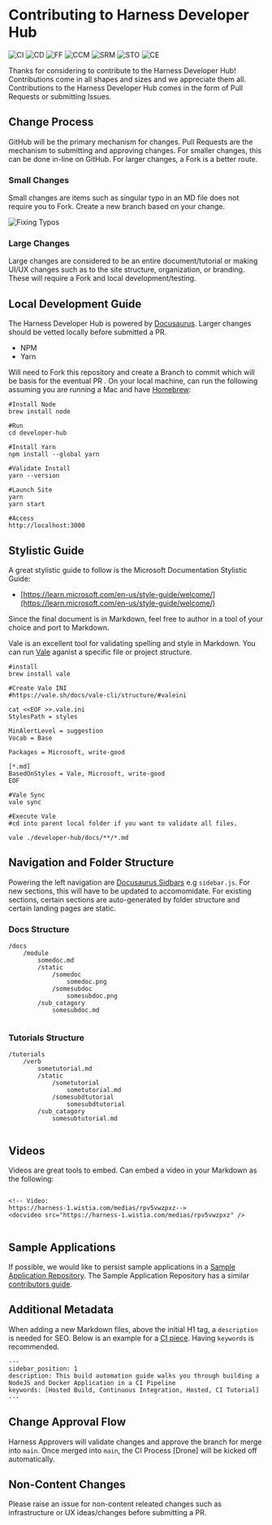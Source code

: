 # Contributing to Harness Developer Hub

![CI](static/img/icon_ci.svg)
![CD](static/img/icon_cd.svg)
![FF](static/img/icon_ff.svg)
![CCM](static/img/icon_ccm.svg)
![SRM](static/img/icon_srm.svg)
![STO](static/img/icon_sto.svg)
![CE](static/img/icon_ce.svg)

Thanks for considering to contribute to the Harness Developer Hub! Contributions come in all shapes and sizes and we appreciate them all. Contributions to the Harness Developer Hub comes in the form of Pull Requests or submitting Issues. 

## Change Process
GitHub will be the primary mechanism for changes. Pull Requests are the mechanism to submitting and approving changes. For smaller changes, this can be done in-line on GitHub. For larger changes, a Fork is a better route. 

### Small Changes
Small changes are items such as singular typo in an MD file does not require you to Fork. Create a new branch based on your change. 

![Fixing Typos](static/img/contributors_simple_branch.png)

### Large Changes
Large changes are considered to be an entire document/tutorial or making UI/UX changes such as to the site structure, organization, or branding. These will require a Fork and local development/testing.  

## Local Development Guide
The Harness Developer Hub is powered by [Docusaurus](https://docusaurus.io/). Larger changes should be vetted locally before submitted a PR.  

* NPM
* Yarn

Will need to Fork this repository and create a Branch to commit which will be basis for the eventual PR . On your local machine, can run the following assuming you are running a Mac and have [Homebrew](https://brew.sh/): 

```
#Install Node
brew install node

#Run 
cd developer-hub

#Install Yarn
npm install --global yarn

#Validate Install
yarn --version

#Launch Site
yarn
yarn start

#Access
http://localhost:3000

```

## Stylistic Guide
A great stylistic guide to follow is the Microsoft Documentation Stylistic Guide:

* [https://learn.microsoft.com/en-us/style-guide/welcome/](https://learn.microsoft.com/en-us/style-guide/welcome/)

Since the final document is in Markdown, feel free to author in a tool of your choice and port to Markdown. 

Vale is an excellent tool for validating spelling and style in Markdown. You can run [Vale](https://vale.sh/) aganist a specific file or project structure. 

```
#install
brew install vale

#Create Vale INI
#https://vale.sh/docs/vale-cli/structure/#valeini

cat <<EOF >>.vale.ini
StylesPath = styles

MinAlertLevel = suggestion
Vocab = Base

Packages = Microsoft, write-good

[*.md]
BasedOnStyles = Vale, Microsoft, write-good
EOF

#Vale Sync
vale sync

#Execute Vale
#cd into parent local folder if you want to validate all files.  

vale ./developer-hub/docs/**/*.md
```

## Navigation and Folder Structure
Powering the left navigation are [Docusaurus Sidbars](https://docusaurus.io/docs/sidebar) e.g `sidebar.js`. For new sections, this will have to be updated to accomomidate. For existing sections, certain sections are auto-generated by folder structure and certain landing pages are static. 

### Docs Structure
```
/docs
	/module
		somedoc.md
		/static
			/somedoc
				somedoc.png
			/somesubdoc
				somesubdoc.png
		/sub_catagory
			somesubdoc.md
			
```	 
### Tutorials Structure
```
/tutorials
	/verb
		sometutorial.md
		/static
			/sometutorial
				sometutorial.md
			/somesubdtutorial
				somesubdtutorial
		/sub_catagory
			somesubtutorial.md
			
```	 

## Videos	
Videos are great tools to embed. Can embed a video in your Markdown as the following:

```

<!-- Video:
https://harness-1.wistia.com/medias/rpv5vwzpxz-->
<docvideo src="https://harness-1.wistia.com/medias/rpv5vwzpxz" />


```

## Sample Applications
If possible, we would like to persist sample applications in a [Sample Application
Repository](https://github.com/harness-apps/developer-hub-apps). The Sample Application Repository has a similar [contributors guide](https://github.com/harness-apps/developer-hub-apps/blob/main/CONTRIBUTING.md). 

## Additional Metadata
When adding a new Markdown files, above the initial H1 tag, a `description` is needed for SEO. Below is an example for a [CI piece](https://github.com/harness/developer-hub/blob/main/tutorials/build-code/ci-node-docker-quickstart.md). Having `keywords` is recommended. 

```
---
sidebar_position: 1
description: This build automation guide walks you through building a NodeJS and Docker Application in a CI Pipeline
keywords: [Hosted Build, Continuous Integration, Hosted, CI Tutorial]
---

``` 	

## Change Approval Flow
Harness Approvers will validate changes and approve the branch for merge into `main`. Once merged into `main`, the CI Process [Drone] will be kicked off automatically. 

## Non-Content Changes
Please raise an issue for non-content releated changes such as infrastructure or UX ideas/changes before submitting a PR. 